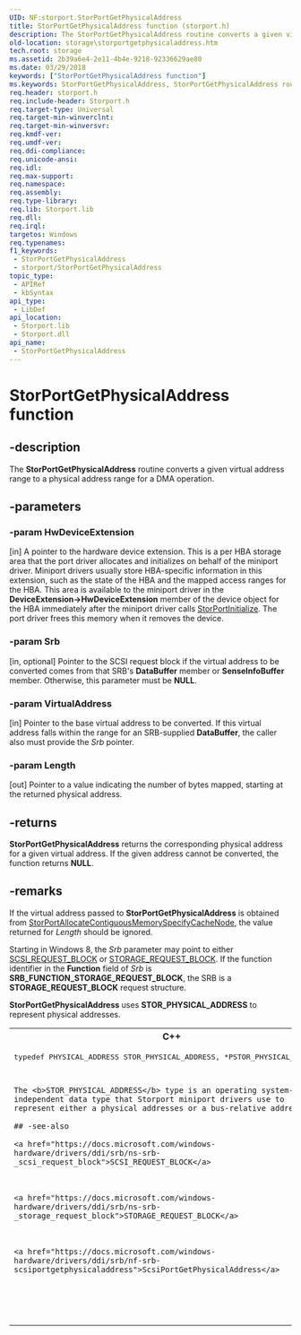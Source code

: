 ```yaml
---
UID: NF:storport.StorPortGetPhysicalAddress
title: StorPortGetPhysicalAddress function (storport.h)
description: The StorPortGetPhysicalAddress routine converts a given virtual address range to a physical address range for a DMA operation.
old-location: storage\storportgetphysicaladdress.htm
tech.root: storage
ms.assetid: 2b39a6e4-2e11-4b4e-9218-92336629ae80
ms.date: 03/29/2018
keywords: ["StorPortGetPhysicalAddress function"]
ms.keywords: StorPortGetPhysicalAddress, StorPortGetPhysicalAddress routine [Storage Devices], storage.storportgetphysicaladdress, storport/StorPortGetPhysicalAddress, storprt_fea6d754-844c-4ee9-8153-97f2f0e9ee80.xml
req.header: storport.h
req.include-header: Storport.h
req.target-type: Universal
req.target-min-winverclnt: 
req.target-min-winversvr: 
req.kmdf-ver: 
req.umdf-ver: 
req.ddi-compliance: 
req.unicode-ansi: 
req.idl: 
req.max-support: 
req.namespace: 
req.assembly: 
req.type-library: 
req.lib: Storport.lib
req.dll: 
req.irql: 
targetos: Windows
req.typenames: 
f1_keywords:
 - StorPortGetPhysicalAddress
 - storport/StorPortGetPhysicalAddress
topic_type:
 - APIRef
 - kbSyntax
api_type:
 - LibDef
api_location:
 - Storport.lib
 - Storport.dll
api_name:
 - StorPortGetPhysicalAddress
---
```


# StorPortGetPhysicalAddress function


## -description

The <b>StorPortGetPhysicalAddress</b> routine converts a given virtual address range to a physical address range for a DMA operation.

## -parameters

### -param HwDeviceExtension 

[in]
A pointer to the hardware device extension. This is a per HBA storage area that the port driver allocates and initializes on behalf of the miniport driver. Miniport drivers usually store HBA-specific information in this extension, such as the state of the HBA and the mapped access ranges for the HBA. This area is available to the miniport driver in the <b>DeviceExtension->HwDeviceExtension</b> member of the device object for the HBA immediately after the miniport driver calls <a href="https://docs.microsoft.com/windows-hardware/drivers/ddi/storport/nf-storport-storportinitialize">StorPortInitialize</a>. The port driver frees this memory when it removes the device.

### -param Srb 

[in, optional]
Pointer to the SCSI request block if the virtual address to be converted comes from that SRB's <b>DataBuffer</b> member or <b>SenseInfoBuffer</b> member. Otherwise, this parameter must be <b>NULL</b>.

### -param VirtualAddress 

[in]
Pointer to the base virtual address to be converted. If this virtual address falls within the range for an SRB-supplied <b>DataBuffer</b>, the caller also must provide the <i>Srb</i> pointer.

### -param Length 

[out]
Pointer to a value indicating the number of bytes mapped, starting at the returned physical address.

## -returns

<b>StorPortGetPhysicalAddress</b> returns the corresponding physical address for a given virtual address. If the given address cannot be converted, the function returns <b>NULL</b>.

## -remarks

If the virtual address passed to <b>StorPortGetPhysicalAddress</b> is obtained from <a href="https://docs.microsoft.com/windows-hardware/drivers/ddi/storport/nf-storport-storportallocatecontiguousmemoryspecifycachenode">StorPortAllocateContiguousMemorySpecifyCacheNode</a>, the value returned for <i>Length</i> should be ignored.

Starting in Windows 8, the <i>Srb</i> parameter may point to either <a href="https://docs.microsoft.com/windows-hardware/drivers/ddi/srb/ns-srb-_scsi_request_block">SCSI_REQUEST_BLOCK</a> or <a href="https://docs.microsoft.com/windows-hardware/drivers/ddi/srb/ns-srb-_storage_request_block">STORAGE_REQUEST_BLOCK</a>. If the function identifier in the <b>Function</b> field of <i>Srb</i> is <b>SRB_FUNCTION_STORAGE_REQUEST_BLOCK</b>, the SRB is a <b>STORAGE_REQUEST_BLOCK</b> request structure.

<b>StorPortGetPhysicalAddress</b> uses <b>STOR_PHYSICAL_ADDRESS</b> to represent physical addresses.

<div class="code"><span codelanguage="ManagedCPlusPlus"><table>
<tr>
<th>C++</th>
</tr>
<tr>
<td>
<pre>typedef PHYSICAL_ADDRESS STOR_PHYSICAL_ADDRESS, *PSTOR_PHYSICAL_ADDRESS;

```

The <b>STOR_PHYSICAL_ADDRESS</b> type is an operating system-independent data type that Storport miniport drivers use to represent either a physical addresses or a bus-relative address.

## -see-also

<a href="https://docs.microsoft.com/windows-hardware/drivers/ddi/srb/ns-srb-_scsi_request_block">SCSI_REQUEST_BLOCK</a>



<a href="https://docs.microsoft.com/windows-hardware/drivers/ddi/srb/ns-srb-_storage_request_block">STORAGE_REQUEST_BLOCK</a>



<a href="https://docs.microsoft.com/windows-hardware/drivers/ddi/srb/nf-srb-scsiportgetphysicaladdress">ScsiPortGetPhysicalAddress</a>


